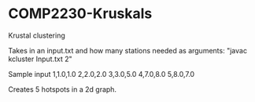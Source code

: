 # COMP2230-Kruskals
Krustal clustering

Takes in an input.txt and how many stations needed as arguments: "javac kcluster Input.txt 2"

Sample input
1,1.0,1.0
2,2.0,2.0
3,3.0,5.0
4,7.0,8.0
5,8.0,7.0

Creates 5 hotspots in a 2d graph.
